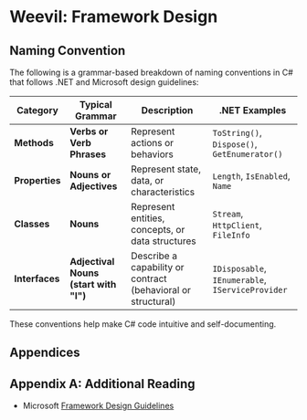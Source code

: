 ﻿# Weevil: Framework Design

## Naming Convention

The following is a grammar-based breakdown of naming conventions in C# that follows .NET and Microsoft design guidelines:

| **Category**   | **Typical Grammar**                   | **Description**                                              | **.NET Examples**                                |
| -------------- | ------------------------------------- | ------------------------------------------------------------ | ------------------------------------------------ |
| **Methods**    | **Verbs or Verb Phrases**             | Represent actions or behaviors                               | `ToString()`, `Dispose()`, `GetEnumerator()`     |
| **Properties** | **Nouns or Adjectives**               | Represent state, data, or characteristics                    | `Length`, `IsEnabled`, `Name`                    |
| **Classes**    | **Nouns**                             | Represent entities, concepts, or data structures             | `Stream`, `HttpClient`, `FileInfo`               |
| **Interfaces** | **Adjectival Nouns (start with "I")** | Describe a capability or contract (behavioral or structural) | `IDisposable`, `IEnumerable`, `IServiceProvider` |

These conventions help make C# code intuitive and self-documenting.

## Appendices

## Appendix A: Additional Reading

- Microsoft [Framework Design Guidelines][DesignGuidelines]

[DesignGuidelines]: https://docs.microsoft.com/en-us/dotnet/standard/design-guidelines/